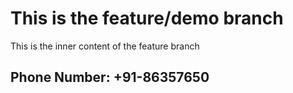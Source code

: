 # This is the feature/demo branch

This is the inner content of the feature branch
## Phone Number: +91-86357650
